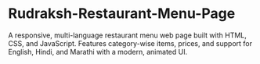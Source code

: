 # Rudraksh-Restaurant-Menu-Page
 A responsive, multi-language restaurant menu web page built with HTML, CSS, and JavaScript. Features category-wise items, prices, and support for English, Hindi, and Marathi with a modern, animated UI.
